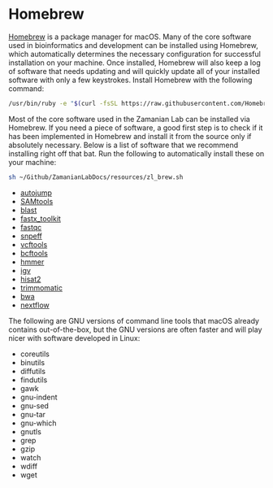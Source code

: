 # Homebrew

[Homebrew](https://brew.sh) is a package manager for macOS. Many of the core software used in bioinformatics and development can be installed using Homebrew, which automatically determines the necessary configuration for successful installation on your machine. Once installed, Homebrew will also keep a log of software that needs updating and will quickly update all of your installed software with only a few keystrokes. Install Homebrew with the following command:

``` bash
/usr/bin/ruby -e "$(curl -fsSL https://raw.githubusercontent.com/Homebrew/install/master/install)"
```

Most of the core software used in the Zamanian Lab can be installed via Homebrew. If you need a piece of software, a good first step is to check if it has been implemented in Homebrew and install it from the source only if absolutely necessary. Below is a list of software that we recommend installing right off that bat. Run the following to automatically install these on your machine:

``` bash
sh ~/Github/ZamanianLabDocs/resources/zl_brew.sh
```
- [autojump](https://github.com/wting/autojump)  
- [SAMtools](http://www.htslib.org/)  
- [blast](https://blast.ncbi.nlm.nih.gov/Blast.cgi)  
- [fastx_toolkit](http://hannonlab.cshl.edu/fastx_toolkit/)  
- [fastqc](https://www.bioinformatics.babraham.ac.uk/projects/fastqc/)  
- [snpeff](http://snpeff.sourceforge.net/)  
- [vcftools](https://vcftools.github.io/index.html)  
- [bcftools](http://samtools.github.io/bcftools/)  
- [hmmer](http://hmmer.org/)  
- [igv](https://software.broadinstitute.org/software/igv/)  
- [hisat2](https://ccb.jhu.edu/software/hisat2/index.shtml)  
- [trimmomatic](http://www.usadellab.org/cms/?page=trimmomatic)  
- [bwa](http://bio-bwa.sourceforge.net/)  
- [nextflow](https://www.nextflow.io/)  

The following are GNU versions of command line tools that macOS already contains out-of-the-box, but the GNU versions are often faster and will play nicer with software developed in Linux:

- coreutils
- binutils
- diffutils
- findutils
- gawk
- gnu-indent
- gnu-sed
- gnu-tar
- gnu-which
- gnutls
- grep
- gzip
- watch
- wdiff
- wget
